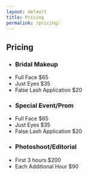 ```yaml
---
layout: default
title: Pricing
permalink: /pricing/
---
```


<h2 class="page-title">Pricing</h2>
<div class="pricing">
	<ul>
		<li class="pricing-title-row"><h3 class="primary-color">Bridal Makeup</h3></li>
		<li>Full Face $65</li>
		<li>Just Eyes $35</li>
		<li>False Lash Application $20</li>
	</ul>		
	<ul>
		<li class="pricing-title-row"><h3 class="primary-color">Special Event/Prom</h3></li>
		<li>Full Face $65</li>
		<li>Just Eyes $35</li>
		<li>False Lash Application $20</li>
	</ul>		
	<ul>
		<li class="pricing-title-row"><h3 class="primary-color">Photoshoot/Editorial</h3></li>
		<li>First 3 hours $200</li>
		<li>Each Additional Hour $90</li>
	</ul>			
</div>